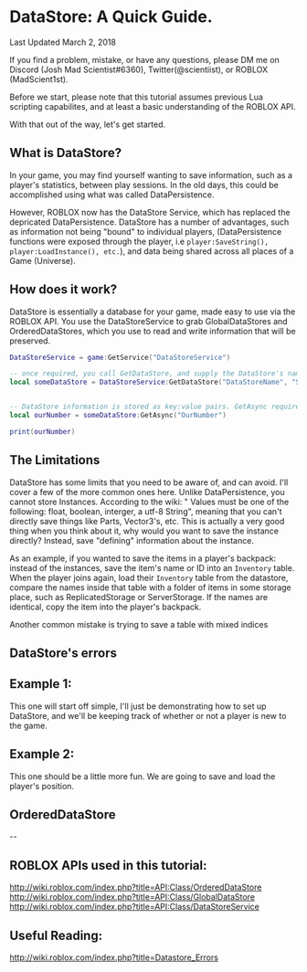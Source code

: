 # DataStore: A Quick Guide.

Last Updated March 2, 2018

If you find a problem, mistake, or have any questions, please DM me on Discord (Josh Mad Scientist#6360), Twitter(@scientiist), or ROBLOX (MadScient1st).


Before we start, please note that this tutorial assumes previous Lua scripting capabilites, and at least a basic understanding of the ROBLOX API.

With that out of the way, let's get started.

## What is DataStore?

In your game, you may find yourself wanting to save information, such as a player's statistics, between play sessions. In the old days, this could be accomplished using what was called DataPersistence. 

However, ROBLOX now has the DataStore Service, which has replaced the depricated DataPersistence. DataStore has a number of advantages, such as information not being "bound" to individual players, (DataPersistence functions were exposed through the player, i.e `player:SaveString(), player:LoadInstance(), etc.`), and data being shared across all places of a Game (Universe).

## How does it work?

DataStore is essentially a database for your game, made easy to use via the ROBLOX API. You use the DataStoreService to grab GlobalDataStores and OrderedDataStores, which you use to read and write information that will be preserved. 

```lua
DataStoreService = game:GetService("DataStoreService")

-- once required, you call GetDataStore, and supply the DataStore's name, as well as the scope as arguments.
local someDataStore = DataStoreService:GetDataStore("DataStoreName", "ScopeOfThisDataStore")


-- DataStore information is stored as key:value pairs. GetAsync requires the key string, and will return the value. If this is not already set, it will return nil.
local ourNumber = someDataStore:GetAsync("OurNumber")

print(ourNumber)
```

## The Limitations

DataStore has some limits that you need to be aware of, and can avoid. I'll cover a few of the more common ones here. Unlike DataPersistence, you cannot store Instances. According to the wiki: "
Values must be one of the following: float, boolean, interger, a utf-8 String", meaning that you can't directly save things like Parts, Vector3's, etc. This is actually a very good thing when you think about it, why would you want to save the instance directly? Instead, save "defining" information about the instance. 

As an example, if you wanted to save the items in a player's backpack: instead of the instances, save the item's name or ID into an `Inventory` table. When the player joins again, load their `Inventory` table from the datastore, compare the names inside that table with a folder of items in some storage place, such as ReplicatedStorage or ServerStorage. If the names are identical, copy the item into the player's backpack.

Another common mistake is trying to save a table with mixed indices

## DataStore's errors


## Example 1:

This one will start off simple, I'll just be demonstrating how to set up DataStore, and we'll be keeping track of whether or not a player is new to the game.


## Example 2: 
This one should be a little more fun. We are going to save and load the player's position.


## OrderedDataStore


--
## ROBLOX APIs used in this tutorial:
http://wiki.roblox.com/index.php?title=API:Class/OrderedDataStore
http://wiki.roblox.com/index.php?title=API:Class/GlobalDataStore
http://wiki.roblox.com/index.php?title=API:Class/DataStoreService


## Useful Reading:
http://wiki.roblox.com/index.php?title=Datastore_Errors

